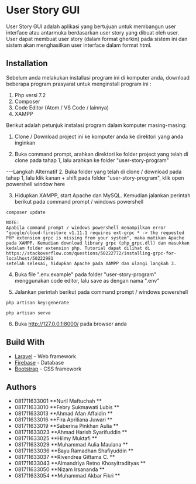 # User Story GUI

User Story GUI adalah aplikasi yang bertujuan untuk membangun user interface atau antarmuka berdasarkan user story yang dibuat oleh user. User dapat membuat user story (dalam format gherkin) pada sistem ini dan sistem akan menghasilkan user interface dalam format html.

## Installation

Sebelum anda melakukan installasi program ini di komputer anda, download beberapa program prasyarat untuk menginstall program ini :
1. Php versi 7.2
2. Composer
3. Code Editor (Atom / VS Code / lainnya)
4. XAMPP

Berikut adalah petunjuk instalasi program dalam komputer masing-masing:

1. Clone / Download project ini ke komputer anda ke direktori yang anda inginkan

2. Buka command prompt, arahkan direktori ke folder project yang telah di clone pada tahap 1, lalu arahkan ke folder "user-story-program"

---Langkah Alternatif
2. Buka folder yang telah di clone / download pada tahap 1, lalu klik kanan + shift pada folder "user-story-program", klik open powershell window here

3. Hidupkan XAMPP, start Apache dan MySQL. Kemudian jalankan perintah berikut pada command prompt / windows powershell

```
composer update

```
```
NOTE:
Apabila command prompt / windows powershell menampilkan error "google/cloud-firestore v1.11.1 requires ext-grpc * -> the requested PHP extension grpc is missing from your system", maka matikan Apache pada XAMPP. Kemudian download library grpc (php_grpc.dll) dan masukkan kedalam folder extension php. Tutorial dapat dilihat di https://stackoverflow.com/questions/50222772/installing-grpc-for-localhost/50222981
setelah selesai, hidupkan Apache pada XAMPP dan ulangi langkah 3.

```

4. Buka file ".env.example" pada folder "user-story-program" menggunakan code editor, lalu save as dengan nama ".env"

5. Jalankan perintah berikut pada command prompt / windows powershell

```
php artisan key:generate

php artisan serve

```

6. Buka http://127.0.0.1:8000/ pada browser anda


## Build With

* [Laravel](https://laravel.com/) - Web framework
* [Firebase](https://firebase.google.com/) - Database
* [Bootstrap](https://getbootstrap.com/) - CSS framework


## Authors

* 081711633001   **Nuril Maftuchah                  **
* 081711633010   **Febry Sukmawati Lubis            **
* 081711633013   **Ahmad Afan Affaidin              **
* 081711633016   **Fira Apriliana Juwari            **
* 081711633019   **Saberina Pinkhan Aulia           **
* 081711633023   **Ahmad Harish Syarifuddin         **
* 081711633025   **Hilmy Muktafi                    **
* 081711633029   **Muhammad Aulia Maulana           **
* 081711633036   **Bayu Ramadhan Shafiyuddin        **
* 081711633037   **Rivendrea Giftama C.             **
* 081711633043   **Almandriya Retno Khosyitradityas **
* 081711633050   **Nizam Irsananda                  **
* 081711633054   **Muhammad Akbar Fikri             **
